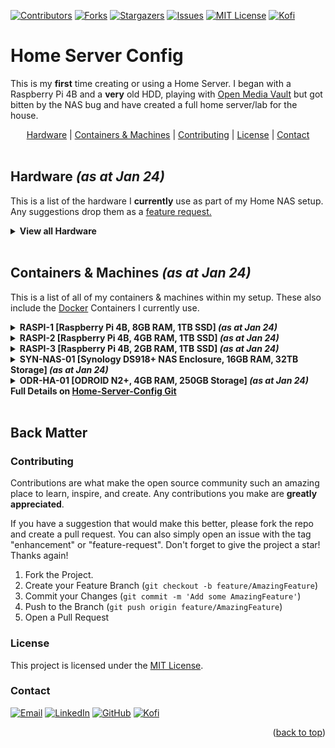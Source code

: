 <!-- TOP ROW OF BADGES -->

[![Contributors][contributors-shield]][contributors-url]
[![Forks][forks-shield]][forks-url]
[![Stargazers][stars-shield]][stars-url]
[![Issues][issues-shield]][issues-url]
[![MIT License][license-shield]][license-url]
[![Kofi][kofi-badge]][kofi-url]
<a name="readme-top"></a>

<!-- PROJECT HEADING -->

# Home Server Config

This is my **first** time creating or using a Home Server. I began with a Raspberry Pi 4B and a **very** old HDD, playing with <a href="https://www.openmediavault.org/">Open Media Vault</a> but got bitten by the NAS bug and have created a full home server/lab for the house.

<!-- CONTENTS -->

<div align="center">
<a href="#hardware">Hardware</a>
|
<a href="#container">Containers & Machines</a>
|
<a href="#contributing">Contributing</a>
|
<a href="#license">License</a>
|
<a href="#contact">Contact</a>
</div>
&nbsp;

<!-- HARDWARE -->

<a name="hardware"></a>

## Hardware _(as at Jan 24)_

This is a list of the hardware I **currently** use as part of my Home NAS setup. Any suggestions drop them as a <a href="https://github.com/smcnab1/home-server-config/issues/new?assignees=smcnab1&labels=Priority%3A+Low%2C+Type%3A+Feature&template=feature_request.md&title=%5BFR%5D">feature request.</a>
<br />

<!-- start-table -->
<details><summary><b>View all Hardware</i></b></summary>
<table>
    <thead>
        <tr>
            <th>Servers & Dekstops 🖥</th>
            <th>Qty (#)</th>
            <th>Price per unit (£)</th>
            <th>Price (£)</th>
        </tr>
    </thead>
    <tbody>
        <tr>
            <td><a href="https://amzn.to/3YYFtyw">Lenovo M73 Tiny ThinkCentre (1TB SSD, 16GB RAM, i7)</a></td>
            <td>2</td>
            <td>199.99</td>
            <td>388.98</td>
        </tr>
        <tr>
            <td><a href="https://amzn.to/3Xc0xQD">Apple Mac Mini 2020 (M1, 250GB)</a></td>
            <td>1</td>
            <td>699.99</td>
            <td>699.99</td>
        </tr>
        <tr>
            <td><a href="https://amzn.to/3TYq6DL">ODROID N2+ (4GB RAM)</a></td>
            <td>1</td>
            <td>83.00</td>
            <td>83.00</td>
        </tr>
        <tr>
            <td><a href="https://thepihut.com/collections/raspberry-pi-boards/products/raspberry-pi-4-model-b?variant=31994565689406">Raspberry Pi 4 Model B, 8GB RAM</a></td>
            <td>1</td>
            <td>75.50</td>
            <td>75.50</td>
        </tr>
        <tr>
            <td><a href="https://thepihut.com/collections/raspberry-pi-boards/products/raspberry-pi-4-model-b?variant=31994565689406">Raspberry Pi 4 Model B, 4GB RAM</a></td>
            <td>1</td>
            <td>75.50</td>
            <td>75.50</td>
        </tr>
        <tr>
            <td><a href="https://thepihut.com/collections/raspberry-pi-boards/products/raspberry-pi-4-model-b?variant=31994565689406">Raspberry Pi 4 Model B, 2GB RAM</a></td>
            <td>1</td>
            <td>75.50</td>
            <td>75.50</td>
        </tr>
        <tr>
            <td><i><b>Total</b></i></td>
            <td>&nbsp;</td>
            <td>&nbsp;</td>
            <td><b>1398.47</b></td>
        </tr>
        <tr>
            <td>&nbsp;</td>
            <td>&nbsp;</td>
            <td>&nbsp;</td>
            <td>&nbsp;</td>
        </tr>
    </tbody>
    <thead>
        <tr>
            <th>Storage 💾</th>
            <th>Units (#)</th>
            <th>Price per unit (£)</th>
            <th>Price (£)</th>
        </tr>
    </thead>
    <tbody>
        <tr>
            <td><a href="https://global.download.synology.com/download/Document/Hardware/DataSheet/DiskStation/18-year/DS918+/enu/Synology_DS918_Plus_Data_Sheet_enu.pdf">Synology DS918+ 4 Bay Desktop NAS</a></td>
            <td>1</td>
            <td>518.18</td>
            <td>518.18</td>
        </tr>
        <tr>
            <td><a href="https://amzn.to/3CcXrDB">Seagate IronWolf 8TB Hard Drive</a></td>
            <td>4</td>
            <td>159.00</td>
            <td>636.00</td>
        </tr>
        <tr>
            <td><a href="https://www.amazon.co.uk/gp/product/B07D9C7SQH/ref=ppx_yo_dt_b_asin_title_o00_s00?ie=UTF8&psc=1">Seagate BarraCuda 4TB Hard Drive</a></td>
            <td>4</td>
            <td>75.99</td>
            <td>151.98</td>
        </tr>
        <tr>
            <td><a href="https://amzn.to/3WWevWo">Crucial BX500 1TB SSD</a></td>
            <td>5</td>
            <td>56.11</td>
            <td>280.55</td>
        </tr>
        <tr>
            <td><a href="https://amzn.to/3i8FfUR">Fanxiang S101 512GB SSD</a></td>
            <td>2</td>
            <td>49.32</td>
            <td>98.64</td>
        </tr>
        <tr>
            <td><a href="https://amzn.to/3CeY3J8">SanDisk 128GB USB Flash Drive</a></td>
            <td>4</td>
            <td>14.95</td>
            <td>59.80</td>
        </tr>
        <tr>
            <td><i><b>Total</b></i></td>
            <td>&nbsp;</td>
            <td>&nbsp;</td>
            <td><b>1743.15</b></td>
        </tr>
        <tr>
            <td>&nbsp;</td>
            <td>&nbsp;</td>
            <td>&nbsp;</td>
            <td>&nbsp;</td>
        </tr>
    </tbody>
    <thead>
        <tr>
            <th>Networking 👨‍💻</th>
            <th>Units (#)</th>
            <th>Price per unit (£)</th>
            <th>Price (£)</th>
        </tr>
    </thead>
    <tbody>
        <tr>
            <td><a href="https://amzn.to/3YYYPDL">TP-Link JetStream 16-Port Switch</a></td>
            <td>1</td>
            <td>105.55</td>
            <td>105.55</td>
        </tr>
        <tr>
            <td><a href="https://amzn.to/3Id8bWl">TP-Link TL-SG1005D 5-Port Switch</a></td>
            <td>1</td>
            <td>12.99</td>
            <td>12.99</td>
        </tr>
        <tr>
            <td><a href="https://amzn.to/3voJRcG">TP-Link TL-SG108S 8-Port Switch</a></td>
            <td>1</td>
            <td>17.49</td>
            <td>17.49</td>
        </tr>
        <tr>
            <td><a href="https://amzn.to/3VAtq7B">TP-Link TL-ER605 Router</a></td>
            <td>1</td>
            <td>47.69</td>
            <td>47.69</td>
        </tr>
        <tr>
            <td><a href="https://amzn.to/3Z2Ajl2">TP-Link AC1750 Access Point (EAP245) </a></td>
            <td>2</td>
            <td>99.99</td>
            <td>199.98</td>
        </tr>
        <tr>
            <td><a href="https://amzn.to/3WTgpXP">TP-Link TL-UE306 USB 3.0 to Ethernet Adapter</a></td>
            <td>2</td>
            <td>11.99</td>
            <td>23.98</td>
        </tr>
        <tr>
            <td><i><b>Total</b></i></td>
            <td>&nbsp;</td>
            <td>&nbsp;</td>
            <td><b>407.68</b></td>
        </tr>
        <tr>
            <td>&nbsp;</td>
            <td>&nbsp;</td>
            <td>&nbsp;</td>
            <td>&nbsp;</td>
        </tr>
    </tbody>
        <thead>
        <tr>
            <th>Power 🔌</th>
            <th>Units (#)</th>
            <th>Price per unit (£)</th>
            <th>Price (£)</th>
        </tr>
    </thead>
    <tbody>
        <tr>
            <td><a href="https://www.apc.com/uk/en/product/SMT1000IC/apc-smartups-line-interactive-1000va-tower-230v-8x-iec-c13-outlets-smartconnect-port+smartslot-avr-lcd/">APC SMT1000IC UPS</a></td>
            <td>1</td>
            <td>778.80</td>
            <td>778.80</td>
        </tr>
        <tr>
            <td><i><b>Total</b></i></td>
            <td>&nbsp;</td>
            <td>&nbsp;</td>
            <td><b>778.80</b></td>
        </tr>
        <tr>
            <td>&nbsp;</td>
            <td>&nbsp;</td>
            <td>&nbsp;</td>
            <td>&nbsp;</td>
        </tr>
    </tbody>
    <thead>
        <tr>
            <th>Total of All Devices<br /> [as at Jan 24 (UK)]</th>
            <th></th>
            <th></th>
            <th><b>😳£4,328.30😳</b></th>
        </tr>
    </thead>
</table>

<p align="right">(<a href="#readme-top">back to top</a>)</p>

</details>
&nbsp;
<!-- CONTAINERS & MACHINES -->

<a name="container"></a>

## Containers & Machines _(as at Jan 24)_

This is a list of all of my containers & machines within my setup. These also include the <a href="https://www.docker.com/">Docker</a> Containers I currently use.

<!-- raspi-1-services -->
<details><summary><b>RASPI-1 [Raspberry Pi 4B, 8GB RAM, 1TB SSD] <i>(as at Jan 24)</i></b></summary>
<table>
<thead>
<tr>
<th colspan="2" style="text-align: center;">&nbsp;<strong>RASPI-1</strong>&nbsp;- 8GB RAM</th>
</tr>
</thead>
<tbody>
<tr>
<td style="text-align: center; vertical-align: middle;" colspan="2"><em>&nbsp;&nbsp;Raspbian Lite 64Bit OS | Docker 20.10</em></td>
</tr>
<tr>
<td><strong>Omada SDN Controller</strong></td>
<td><em>OS Application</em></td>
</tr>
<tr>
<td><strong>PiHole</strong></td>
<td><em>OS Application</em></td>
</tr>
</tbody>
</table>

<p align="right">(<a href="#readme-top">back to top</a>)</p>
</details>

<!-- raspi-2-services -->
<details><summary><b>RASPI-2 [Raspberry Pi 4B, 4GB RAM, 1TB SSD] <i>(as at Jan 24)</i></b></summary>
<table>
<thead>
<tr>
<th colspan="2">&nbsp;<strong>RASPI-2</strong>&nbsp;- 4GB RAM</th>
</tr>
</thead>
<tbody>
<tr>
<td style="text-align: center; vertical-align: middle;" colspan="2"><em>&nbsp;&nbsp;Currently Unused</em></td>
</tr>
<tr>
<td><strong>...</strong></td>
<td><em>...</em></td>
</tr>
</tbody>
</table>

<p align="right">(<a href="#readme-top">back to top</a>)</p>
</details>

<!-- raspi-3-services -->
<details><summary><b>RASPI-3 [Raspberry Pi 4B, 2GB RAM, 1TB SSD] <i>(as at Jan 24)</i></b></summary>
<table>
<thead>
<tr>
<th colspan="2">&nbsp;<strong>RASPI-2</strong>&nbsp;- 4GB RAM</th>
</tr>
</thead>
<tbody>
<tr>
<td style="text-align: center; vertical-align: middle;" colspan="2"><em>&nbsp;&nbsp;Currently Unused</em></td>
</tr>
<tr>
<td><strong>...</strong></td>
<td><em>...</em></td>
</tr>
</tbody>
</table>

<p align="right">(<a href="#readme-top">back to top</a>)</p>
</details>

<!-- synology-services -->
<details><summary><b>SYN-NAS-01 [Synology DS918+ NAS Enclosure, 16GB RAM, 32TB Storage] <i>(as at Jan 24)</i></b></summary>
<table>
<thead>
<tr>
<th colspan="2" style="text-align: center;">&nbsp;<strong>SYN-NAS-01</strong>&nbsp;- 16GB RAM</th>
</tr>
</thead>
<tbody>
<tr>
<td style="text-align: center; vertical-align: middle;" colspan="2"><em>&nbsp;&nbsp;Synology DSM | Docker 20.10</em></td>
</tr>
<tr>
<td><strong>Docker</strong></td>
<td><em>OS Application</em></td>
</tr>
<tr>
<td><strong>Active Backup for Business</strong></td>
<td><em>OS Application</em></td>
</tr>
<tr>
<td><strong>Virtual Machine Manager</strong></td>
<td><em>OS Application</em></td>
</tr>
<tr>
<td><strong>Plex</strong></td>
<td><em>OS Application</em></td>
</tr>
<tr>
<td><strong>Tailscale</strong></td>
<td><em>OS Application</em></td>
</tr>
<tr>
<td><strong>Web Station</strong></td>
<td><em>OS Application</em></td>
</tr>
<tr>
<td><strong>Synology Photos</strong></td>
<td><em>OS Application</em></td>
</tr>
<tr>
<td><strong>Synology Drive</strong></td>
<td><em>OS Application</em></td>
</tr>
<tr>
<td><strong>Cloudflared Tunnel</strong></td>
<td><em>Docker Container</em></td>
</tr>
<tr>
<td><strong>Homarr Dashboard</strong></td>
<td><em>Docker Container</em></td>
</tr>
<tr>
<td><strong>Mealie</strong></td>
<td><em>Docker Container</em></td>
</tr>
<tr>
<td><strong>Portainer</strong></td>
<td><em>Docker Container</em></td>
</tr>
<tr>
<td><strong>Prowlarr</strong></td>
<td><em>Docker Container</em></td>
</tr>
<tr>
<td><strong>Radarr</strong></td>
<td><em>Docker Container</em></td>
</tr>
<tr>
<td><strong>Sonarr</strong></td>
<td><em>Docker Container</em></td>
</tr>
<tr>
<td><strong>Scrypted</strong></td>
<td><em>Docker Container</em></td>
</tr>
<tr>
<td><strong>Tautulli</strong></td>
<td><em>Docker Container</em></td>
</tr>
<tr>
<td><strong>Transmission VPN</strong></td>
<td><em>Docker Container</em></td>
</tr>
<tr>
<td><strong>Vaultwarden</strong></td>
<td><em>Docker Container</em></td>
</tr>
</tbody>
</table>
<p align="right">(<a href="#readme-top">back to top</a>)</p>
</details>

<!-- homeassistant-services -->
<details><summary><b>ODR-HA-01 [ODROID N2+, 4GB RAM, 250GB Storage] <i>(as at Jan 24)</i> Full Details on <a href="https://github.com/smcnab1/home-server-config">Home-Server-Config Git</a></i></b></summary>
<table>
<thead>
<tr>
<th colspan="2">&nbsp;<strong>ODR-HA-01</strong>&nbsp;- 4GB RAM</th>
</tr>
</thead>
<tbody>
<tr>
<td style="text-align: center; vertical-align: middle;" colspan="2"><em>&nbsp;&nbsp;Home Assistant OS</em></td>
</tr>
<tr>
<td><strong>Zigbee2MQTT</strong></td>
<td><em>Add-On</em></td>
</tr>
<tr>
<td><strong>Tailscale</strong></td>
<td><em>Add-On</em></td>
</tr>
<tr>
<td><strong>Frigate NVR</strong></td>
<td><em>Add-On</em></td>
</tr>
<tr>
<td><strong>Studio Code Server</strong></td>
<td><em>Add-On</em></td>
</tr>
<tr>
<td><strong>Network UPS Tools</strong></td>
<td><em>Add-On</em></td>
</tr>
<tr>
<td><strong>Mosquitto Broker</strong></td>
<td><em>Add-On</em></td>
</tr>
<tr>
<td><strong>MariaDB</strong></td>
<td><em>Add-On</em></td>
</tr>
<tr>
<td><strong>DeepStack</strong></td>
<td><em>Add-On</em></td>
</tr>
<tr>
<td><strong>Advanced SSH & Web Terminal</strong></td>
<td><em>Add-On</em></td>
</tr>
<tr>
<td><strong>Double Take</strong></td>
<td><em>Add-On</em></td>
</tr>
</tbody>
</table>
<p align="right">(<a href="#readme-top">back to top</a>)</p>
</details>
&nbsp;

## Back Matter

<!-- CONTRIBUTING -->

<a name="contributing"></a>

### Contributing

Contributions are what make the open source community such an amazing place to learn, inspire, and create. Any contributions you make are **greatly appreciated**.

If you have a suggestion that would make this better, please fork the repo and create a pull request. You can also simply open an issue with the tag "enhancement" or "feature-request".
Don't forget to give the project a star! Thanks again!

1. Fork the Project.
2. Create your Feature Branch (`git checkout -b feature/AmazingFeature`)
3. Commit your Changes (`git commit -m 'Add some AmazingFeature'`)
4. Push to the Branch (`git push origin feature/AmazingFeature`)
5. Open a Pull Request

### License

This project is licensed under the [MIT License](LICENSE.md).

<!-- CONTACT -->

<a name="contact"></a>

### Contact

[![Email][email-badge]][email-url]
[![LinkedIn][linkedin-shield]][linkedin-url]
[![GitHub][git-badge]][git-url]
[![Kofi][kofi-badge]][kofi-url]
<br />

<p align="right">(<a href="#readme-top">back to top</a>)</p>

<!-- MARKDOWN LINKS & IMAGES -->

[contributors-shield]: https://img.shields.io/github/contributors/smcnab1/home-server-config.svg?style=for-the-badge
[contributors-url]: https://github.com/smcnab1/home-server-config/graphs/contributors
[forks-shield]: https://img.shields.io/github/forks/smcnab1/home-server-config.svg?style=for-the-badge
[forks-url]: https://github.com/smcnab1/home-server-config/network/members
[stars-shield]: https://img.shields.io/github/stars/smcnab1/home-server-config.svg?style=for-the-badge
[stars-url]: https://github.com/smcnab1/home-server-config/stargazers
[issues-shield]: https://img.shields.io/github/issues/smcnab1/home-server-config.svg?style=for-the-badge
[issues-url]: https://github.com/smcnab1/home-server-config/issues
[license-shield]: https://img.shields.io/github/license/smcnab1/home-server-config.svg?style=for-the-badge
[license-url]: https://github.com/smcnab1/home-server-config/blob/master/LICENSE.md
[linkedin-shield]: https://img.shields.io/badge/-LinkedIn-black.svg?style=for-the-badge&logo=linkedin&colorB=555
[linkedin-url]: https://www.linkedin.com/in/sammcnab/
[email-badge]: https://img.shields.io/badge/Email-D14836?style=for-the-badge&logo=gmail&logoColor=white
[email-url]: mailto:shacodinggit@gmail.com
[git-badge]: https://img.shields.io/badge/GitHub-100000?style=for-the-badge&logo=github&logoColor=white
[git-url]: https://github.com/smcnab1
[kofi-badge]: https://ko-fi.com/img/githubbutton_sm.svg
[kofi-url]: https://ko-fi.com/sammcnab1
